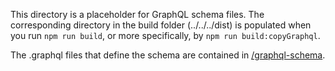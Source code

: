 This directory is a placeholder for GraphQL schema files. The corresponding directory in the build folder (../../../dist) is populated when you run `npm run build`, or more specifically, by `npm run build:copyGraphql`.

The .graphql files that define the schema are contained in [/graphql-schema](../../../../../graphql-schema).
